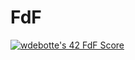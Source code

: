 # FdF
<a href="https://github.com/JaeSeoKim/badge42"><img src="https://badge42.vercel.app/api/v2/cl2zu1sil002509mf9zd91hy6/project/2451229" alt="wdebotte's 42 FdF Score" /></a>
